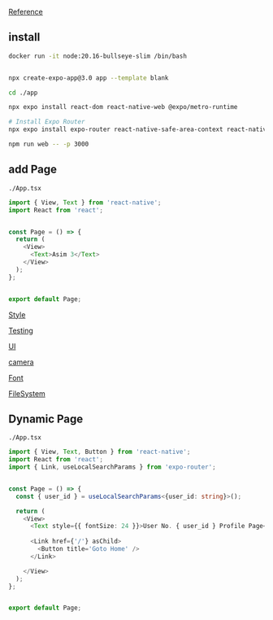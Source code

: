 [Reference](https://docs.expo.dev/versions/latest/)


## install
```bash
docker run -it node:20.16-bullseye-slim /bin/bash


npx create-expo-app@3.0 app --template blank

cd ./app

npx expo install react-dom react-native-web @expo/metro-runtime

# Install Expo Router
npx expo install expo-router react-native-safe-area-context react-native-screens expo-linking expo-constants expo-status-bar

npm run web -- -p 3000
```


## add Page
`./App.tsx`
```ts
import { View, Text } from 'react-native';
import React from 'react';


const Page = () => {
  return (
    <View>
      <Text>Asim 3</Text>
    </View>
  );
};


export default Page;
```

[Style](https://reactnative.dev/docs/style)

[Testing](https://reactnative.dev/docs/testing-overview)

[UI](https://docs.expo.dev/develop/user-interface/splash-screen-and-app-icon/)

[camera](https://docs.expo.dev/versions/latest/sdk/camera/)

[Font](https://docs.expo.dev/versions/latest/sdk/font/)

[FileSystem](https://docs.expo.dev/versions/latest/sdk/filesystem/)



## Dynamic Page
`./App.tsx`
```ts
import { View, Text, Button } from 'react-native';
import React from 'react';
import { Link, useLocalSearchParams } from 'expo-router';


const Page = () => {
  const { user_id } = useLocalSearchParams<{user_id: string}>();

  return (
    <View>
      <Text style={{ fontSize: 24 }}>User No. { user_id } Profile Page</Text>
      
      <Link href={'/'} asChild>
        <Button title='Goto Home' />
      </Link>

    </View>
  );
};


export default Page;
```